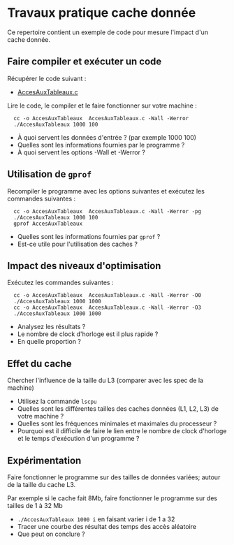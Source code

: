 # Travaux pratique cache donnée


Ce repertoire contient un exemple de code pour mesure l'impact d'un
cache donnée.

## Faire compiler et exécuter un code

Récupérer le code suivant :
* [AccesAuxTableaux.c](AccesAuxTableaux.c)

Lire le code, le compiler et le faire fonctionner sur votre machine :
```shell
  cc -o AccesAuxTableaux  AccesAuxTableaux.c -Wall -Werror
  ./AccesAuxTableaux 1000 100
```

* À quoi servent les données d'entrée ? (par exemple 1000 100)
* Quelles sont les informations fournies par le programme ?
* À quoi servent les options -Wall et -Werror ?

## Utilisation de ```gprof```

Recompiler le programme avec les options suivantes et exécutez les commandes suivantes :

```shell
  cc -o AccesAuxTableaux  AccesAuxTableaux.c -Wall -Werror -pg
  ./AccesAuxTableaux 1000 100
  gprof AccesAuxTableaux
```

* Quelles sont les informations fournies par ```gprof``` ?
* Est-ce utile pour l'utilisation des caches ?

## Impact des niveaux d'optimisation

Exécutez les commandes suivantes :


```shell
  cc -o AccesAuxTableaux  AccesAuxTableaux.c -Wall -Werror -O0
  ./AccesAuxTableaux 1000 1000
  cc -o AccesAuxTableaux  AccesAuxTableaux.c -Wall -Werror -O3
  ./AccesAuxTableaux 1000 1000
```
* Analysez les résultats ?
* Le nombre de clock d'horloge est il plus rapide ?
* En quelle proportion ?

## Effet du cache

Chercher l'influence de la taille du L3 (comparer avec les spec de la machine)

* Utilisez la commande ```lscpu```
* Quelles sont les différentes tailles des caches données (L1, L2, L3) de votre machine ?
* Quelles sont les fréquences minimales et maximales du processeur ?
* Pourquoi est il difficile de faire le lien entre le nombre de clock
  d'horloge et le temps d'exécution d'un programme ?

## Expérimentation

Faire fonctionner le programme sur des tailles de données variées;
autour de la taille du cache L3.

Par exemple si le cache fait 8Mb, faire fonctionner le programme sur
des tailles de 1 à 32 Mb

* ```./AccesAuxTableaux 1000 i``` en faisant varier i de 1 a 32
* Tracer une courbe des résultat des temps des accès aléatoire
* Que peut on conclure ?
<!--

## Efficacité absolue du programme

Chercher à quelle distance on se trouve du débit mémoire pour la partie linéaire
-->
